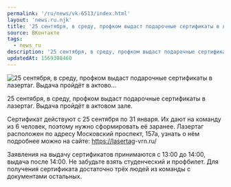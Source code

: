 ```yaml
---
permalink: '/ru/news/vk-6513/index.html'
layout: 'news.ru.njk'
title: '25 сентября, в среду, профком выдаст подарочные сертификаты в лазертаг. Выдача пройдёт в актово…'
source: ВКонтакте
tags:
  - news_ru
description: '25 сентября, в среду, профком выдаст подарочные сертификаты в лазертаг. Выдача пройдёт в актово…'
updatedAt: 1569308460
---
```

![25 сентября, в среду, профком выдаст подарочные сертификаты в лазертаг. Выдача пройдёт в актово…](https://sun9-47.userapi.com/impf/c852124/v852124536/1dedb1/vVooRTgMKYo.jpg?size=555x381&quality=96&proxy=1&sign=7a6465ff1b64c93b606757e4bb4b2310&c_uniq_tag=gEn3UAru07SY3ZAfBQIMsABIWFmLB3kQv4ah1ixb4hk&type=album)

25 сентября, в среду, профком выдаст подарочные сертификаты в лазертаг. Выдача пройдёт в актовом зале.

Сертификат действуют с 25 сентября по 31 января. Их дают на команду из 6 человек, поэтому нужно сформировать её заранее. Лазертаг расположен по адресу Московский проспект, 157а, узнать о нём подробнее можно на сайте: [https://lasertag](https://lasertag)-vrn.ru/

Заявления на выдачу сертификатов принимаются с 13:00 до 14:00, выдача после 14:00. Не забудьте взять студенческий и профбилет. Для получения сертификата достаточно трёх людей из команды с документами остальных.
